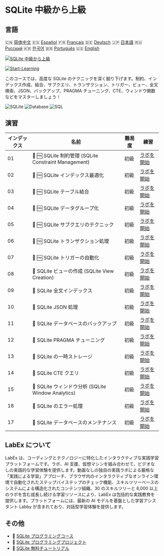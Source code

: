 # SQLite 中級から上級

## 言語

🇨🇳 [简体中文](README_zh.md) 🇪🇸 [Español](README_es.md) 🇫🇷 [Français](README_fr.md) 🇩🇪 [Deutsch](README_de.md) 🇯🇵 [日本語](README_ja.md) 🇷🇺 [Русский](README_ru.md) 🇰🇷 [한국어](README_ko.md) 🇧🇷 [Português](README_pt.md) 🇺🇸 [English](README.md) 

[![SQLite 中級から上級](https://cover-creator.labex.io/sqlite-intermediate-to-advanced.png?lang=ja)](https://labex.io/ja/courses/sqlite-intermediate-to-advanced)

[![Start-Learning](https://img.shields.io/badge/Start-Learning-whitesmoke?style=for-the-badge)](https://labex.io/ja/courses/sqlite-intermediate-to-advanced)

このコースでは、高度な SQLite のテクニックを深く掘り下げます。制約、インデックス作成、結合、サブクエリ、トランザクション、トリガー、ビュー、全文検索、JSON、バックアップ、PRAGMA チューニング、CTE、ウィンドウ関数などをマスターしましょう！

![SQLite](https://img.shields.io/badge/SQLite-whitesmoke?style=for-the-badge&logo=sqlite)
![Database](https://img.shields.io/badge/Database-whitesmoke?style=for-the-badge&logo=database)
![SQL](https://img.shields.io/badge/SQL-whitesmoke?style=for-the-badge&logo=sql)


## 演習

|   インデックス | 名前                                                 | 難易度   | 練習                                                                                                              |
|----------------|------------------------------------------------------|----------|-------------------------------------------------------------------------------------------------------------------|
|             01 | 📖 🆓 SQLite 制約管理 (SQLite Constraint Management) | 初級     | <a target='_blank' href='https://labex.io/ja/tutorials/sqlite-sqlite-constraint-management-552545'>ラボを開始</a> |
|             02 | 📖 🆓 SQLite インデックス最適化                      | 初級     | <a target='_blank' href='https://labex.io/ja/tutorials/sqlite-sqlite-index-optimization-552552'>ラボを開始</a>    |
|             03 | 📖 🆓 SQLite テーブル結合                            | 初級     | <a target='_blank' href='https://labex.io/ja/tutorials/sqlite-sqlite-table-joining-552556'>ラボを開始</a>         |
|             04 | 📖 🆓 SQLite データグループ化                        | 初級     | <a target='_blank' href='https://labex.io/ja/tutorials/sqlite-sqlite-data-grouping-552547'>ラボを開始</a>         |
|             05 | 📖 🆓 SQLite サブクエリのテクニック                  | 初級     | <a target='_blank' href='https://labex.io/ja/tutorials/sqlite-sqlite-subquery-techniques-552555'>ラボを開始</a>   |
|             06 | 📖 🆓 SQLite トランザクション処理                    | 初級     | <a target='_blank' href='https://labex.io/ja/tutorials/sqlite-sqlite-transaction-handling-552558'>ラボを開始</a>  |
|             07 | 📖 🆓 SQLite トリガーの自動化                        | 初級     | <a target='_blank' href='https://labex.io/ja/tutorials/sqlite-sqlite-trigger-automation-552559'>ラボを開始</a>    |
|             08 | 📖  SQLite ビューの作成 (SQLite View Creation)       | 初級     | <a target='_blank' href='https://labex.io/ja/tutorials/sqlite-sqlite-view-creation-552560'>ラボを開始</a>         |
|             09 | 📖  SQLite 全文インデックス                          | 初級     | <a target='_blank' href='https://labex.io/ja/tutorials/sqlite-sqlite-full-text-indexing-552551'>ラボを開始</a>    |
|             10 | 📖  SQLite JSON 処理                                 | 初級     | <a target='_blank' href='https://labex.io/ja/tutorials/sqlite-sqlite-json-processing-552553'>ラボを開始</a>       |
|             11 | 📖  SQLite データベースのバックアップ                | 初級     | <a target='_blank' href='https://labex.io/ja/tutorials/sqlite-sqlite-database-backup-552548'>ラボを開始</a>       |
|             12 | 📖  SQLite PRAGMA チューニング                       | 初級     | <a target='_blank' href='https://labex.io/ja/tutorials/sqlite-sqlite-pragma-tuning-552554'>ラボを開始</a>         |
|             13 | 📖  SQLite の一時ストレージ                          | 初級     | <a target='_blank' href='https://labex.io/ja/tutorials/sqlite-sqlite-temporary-storage-552557'>ラボを開始</a>     |
|             14 | 📖  SQLite CTE クエリ                                | 初級     | <a target='_blank' href='https://labex.io/ja/tutorials/sqlite-sqlite-cte-queries-552546'>ラボを開始</a>           |
|             15 | 📖  SQLite ウィンドウ分析 (SQLite Window Analytics)  | 初級     | <a target='_blank' href='https://labex.io/ja/tutorials/sqlite-sqlite-window-analytics-552561'>ラボを開始</a>      |
|             16 | 📖  SQLite のエラー処理                              | 初級     | <a target='_blank' href='https://labex.io/ja/tutorials/sqlite-sqlite-error-handling-552550'>ラボを開始</a>        |
|             17 | 📖  SQLite データベースのメンテナンス                | 初級     | <a target='_blank' href='https://labex.io/ja/tutorials/sqlite-sqlite-database-maintenance-552549'>ラボを開始</a>  |

## LabEx について

LabEx は、コーディングとテクノロジーに特化したインタラクティブな実践学習プラットフォームです。ラボ、AI 支援、仮想マシンを組み合わせて、ビデオなしの実践的な学習体験を提供します。動画なしの独自の実践ラボによる厳格な「実践による学習」アプローチ、ブラウザ内のインタラクティブなオンライン環境で自動化されたステップバイステップのチェック機能、スキルツリーベースのシステムによる構造化されたコンテンツ組織、30 のスキルツリーと 6,000 以上のラボを含む成長し続ける学習リソースにより、LabEx は包括的な実践教育を提供します。プラットフォームには、最新の AI モデルを基盤とした学習アシスタント Labby が含まれており、対話型学習体験を提供します。

## その他

- 🔗 [SQLite プログラミングコース](https://github.com/labex-labs/awesome-programming-courses)
- 🔗 [SQLite プログラミングプロジェクト](https://github.com/labex-labs/awesome-programming-projects)
- 🔗 [SQLite 無料チュートリアル](https://github.com/labex-labs/sqlite-free-tutorials)

